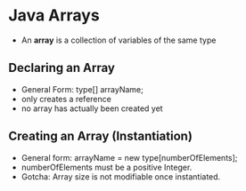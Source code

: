 # Java Arrays
- An **array** is a collection of variables of the same type

## Declaring an Array
- General Form: type[] arrayName;
- only creates a reference
- no array has actually been created yet

## Creating an Array (Instantiation)
- General form: arrayName = new type[numberOfElements];
- numberOfElements must be a positive Integer.
- Gotcha: Array size is not modifiable once instantiated.